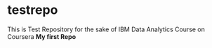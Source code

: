 # testrepo
This is Test Repository for the sake of IBM Data Analytics Course on Coursera
__My first Repo__
